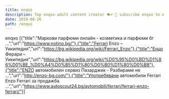 ```yaml
---
title: enqxo
description: Top enqxo adult content creator 👁♐️ 👑 subscribe enqxo to my porn site below IG enqxo
date: 2019-08-26
path: /enqxo
---
```


enqxo
[{"title":"Маркови парфюми онлайн - козметика и парфюми бг ...","url":"https://www.notino.bg/"},{"title":"Ferrari Enzo – Уикипедия","url":"https://bg.wikipedia.org/wiki/Ferrari_Enzo"},{"title":"Енцо Ферари – Уикипедия","url":"https://bg.wikipedia.org/wiki/%D0%95%D0%BD%D1%86%D0%BE_%D0%A4%D0%B5%D1%80%D0%B0%D1%80%D0%B8"},{"title":"ENZO автомобилен сервиз Пазарджик - Разбираме не ...","url":"http://enzo-bg.com/"},{"title":"Употребявани автомобили Ferrari Enzo Ferrari за продажба ...","url":"https://www.autoscout24.bg/avtomobili/ferrari/ferrari-enzo-ferrari/"}]


